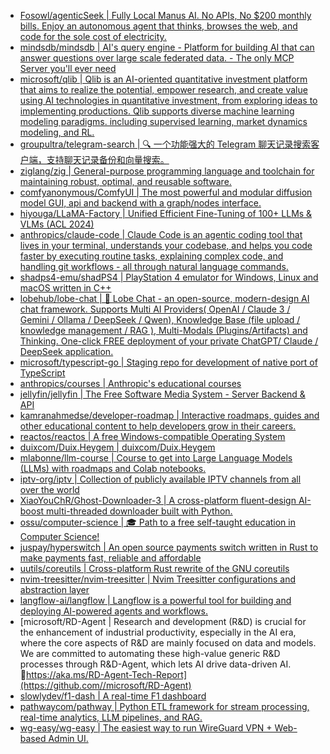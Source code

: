 + [Fosowl/agenticSeek | Fully Local Manus AI. No APIs, No $200 monthly bills. Enjoy an autonomous agent that thinks, browses the web, and code for the sole cost of electricity.](https://github.com//Fosowl/agenticSeek)
+ [mindsdb/mindsdb | AI's query engine - Platform for building AI that can answer questions over large scale federated data. - The only MCP Server you'll ever need](https://github.com//mindsdb/mindsdb)
+ [microsoft/qlib | Qlib is an AI-oriented quantitative investment platform that aims to realize the potential, empower research, and create value using AI technologies in quantitative investment, from exploring ideas to implementing productions. Qlib supports diverse machine learning modeling paradigms. including supervised learning, market dynamics modeling, and RL.](https://github.com//microsoft/qlib)
+ [groupultra/telegram-search | 🔍 一个功能强大的 Telegram 聊天记录搜索客户端，支持聊天记录备份和向量搜索。](https://github.com//groupultra/telegram-search)
+ [ziglang/zig | General-purpose programming language and toolchain for maintaining robust, optimal, and reusable software.](https://github.com//ziglang/zig)
+ [comfyanonymous/ComfyUI | The most powerful and modular diffusion model GUI, api and backend with a graph/nodes interface.](https://github.com//comfyanonymous/ComfyUI)
+ [hiyouga/LLaMA-Factory | Unified Efficient Fine-Tuning of 100+ LLMs & VLMs (ACL 2024)](https://github.com//hiyouga/LLaMA-Factory)
+ [anthropics/claude-code | Claude Code is an agentic coding tool that lives in your terminal, understands your codebase, and helps you code faster by executing routine tasks, explaining complex code, and handling git workflows - all through natural language commands.](https://github.com//anthropics/claude-code)
+ [shadps4-emu/shadPS4 | PlayStation 4 emulator for Windows, Linux and macOS written in C++](https://github.com//shadps4-emu/shadPS4)
+ [lobehub/lobe-chat | 🤯 Lobe Chat - an open-source, modern-design AI chat framework. Supports Multi AI Providers( OpenAI / Claude 3 / Gemini / Ollama / DeepSeek / Qwen), Knowledge Base (file upload / knowledge management / RAG ), Multi-Modals (Plugins/Artifacts) and Thinking. One-click FREE deployment of your private ChatGPT/ Claude / DeepSeek application.](https://github.com//lobehub/lobe-chat)
+ [microsoft/typescript-go | Staging repo for development of native port of TypeScript](https://github.com//microsoft/typescript-go)
+ [anthropics/courses | Anthropic's educational courses](https://github.com//anthropics/courses)
+ [jellyfin/jellyfin | The Free Software Media System - Server Backend & API](https://github.com//jellyfin/jellyfin)
+ [kamranahmedse/developer-roadmap | Interactive roadmaps, guides and other educational content to help developers grow in their careers.](https://github.com//kamranahmedse/developer-roadmap)
+ [reactos/reactos | A free Windows-compatible Operating System](https://github.com//reactos/reactos)
+ [duixcom/Duix.Heygem | duixcom/Duix.Heygem](https://github.com//duixcom/Duix.Heygem)
+ [mlabonne/llm-course | Course to get into Large Language Models (LLMs) with roadmaps and Colab notebooks.](https://github.com//mlabonne/llm-course)
+ [iptv-org/iptv | Collection of publicly available IPTV channels from all over the world](https://github.com//iptv-org/iptv)
+ [XiaoYouChR/Ghost-Downloader-3 | A cross-platform fluent-design AI-boost multi-threaded downloader built with Python.](https://github.com//XiaoYouChR/Ghost-Downloader-3)
+ [ossu/computer-science | 🎓 Path to a free self-taught education in Computer Science!](https://github.com//ossu/computer-science)
+ [juspay/hyperswitch | An open source payments switch written in Rust to make payments fast, reliable and affordable](https://github.com//juspay/hyperswitch)
+ [uutils/coreutils | Cross-platform Rust rewrite of the GNU coreutils](https://github.com//uutils/coreutils)
+ [nvim-treesitter/nvim-treesitter | Nvim Treesitter configurations and abstraction layer](https://github.com//nvim-treesitter/nvim-treesitter)
+ [langflow-ai/langflow | Langflow is a powerful tool for building and deploying AI-powered agents and workflows.](https://github.com//langflow-ai/langflow)
+ [microsoft/RD-Agent | Research and development (R&D) is crucial for the enhancement of industrial productivity, especially in the AI era, where the core aspects of R&D are mainly focused on data and models. We are committed to automating these high-value generic R&D processes through R&D-Agent, which lets AI drive data-driven AI. 🔗https://aka.ms/RD-Agent-Tech-Report](https://github.com//microsoft/RD-Agent)
+ [slowlydev/f1-dash | A real-time F1 dashboard](https://github.com//slowlydev/f1-dash)
+ [pathwaycom/pathway | Python ETL framework for stream processing, real-time analytics, LLM pipelines, and RAG.](https://github.com//pathwaycom/pathway)
+ [wg-easy/wg-easy | The easiest way to run WireGuard VPN + Web-based Admin UI.](https://github.com//wg-easy/wg-easy)
